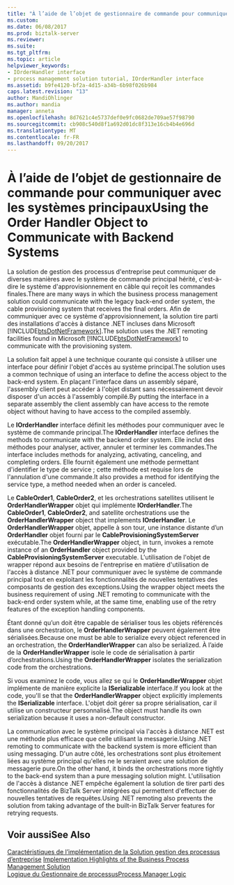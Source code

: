 ```yaml
---
title: "À l’aide de l’objet de gestionnaire de commande pour communiquer avec les systèmes back-end | Documents Microsoft"
ms.custom: 
ms.date: 06/08/2017
ms.prod: biztalk-server
ms.reviewer: 
ms.suite: 
ms.tgt_pltfrm: 
ms.topic: article
helpviewer_keywords:
- IOrderHandler interface
- process management solution tutorial, IOrderHandler interface
ms.assetid: b9fe4120-bf2a-4d15-a34b-6b98f026b984
caps.latest.revision: "13"
author: MandiOhlinger
ms.author: mandia
manager: anneta
ms.openlocfilehash: 8d7621c4e5737def0e9fc0682de709ae57f98790
ms.sourcegitcommit: cb908c540d8f1a692d01dc8f313e16cb4b4e696d
ms.translationtype: MT
ms.contentlocale: fr-FR
ms.lasthandoff: 09/20/2017
---
```

# <a name="using-the-order-handler-object-to-communicate-with-backend-systems"></a><span data-ttu-id="f44b3-102">À l’aide de l’objet de gestionnaire de commande pour communiquer avec les systèmes principaux</span><span class="sxs-lookup"><span data-stu-id="f44b3-102">Using the Order Handler Object to Communicate with Backend Systems</span></span>
<span data-ttu-id="f44b3-103">La solution de gestion des processus d'entreprise peut communiquer de diverses manières avec le système de commande principal hérité, c'est-à-dire le système d'approvisionnement en câble qui reçoit les commandes finales.</span><span class="sxs-lookup"><span data-stu-id="f44b3-103">There are many ways in which the business process management solution could communicate with the legacy back-end order system, the cable provisioning system that receives the final orders.</span></span> <span data-ttu-id="f44b3-104">Afin de communiquer avec ce système d'approvisionnement, la solution tire parti des installations d'accès à distance .NET incluses dans Microsoft [!INCLUDE[btsDotNetFramework](../includes/btsdotnetframework-md.md)].</span><span class="sxs-lookup"><span data-stu-id="f44b3-104">The solution uses the .NET remoting facilities found in Microsoft [!INCLUDE[btsDotNetFramework](../includes/btsdotnetframework-md.md)] to communicate with the provisioning system.</span></span>  
  
 <span data-ttu-id="f44b3-105">La solution fait appel à une technique courante qui consiste à utiliser une interface pour définir l'objet d'accès au système principal.</span><span class="sxs-lookup"><span data-stu-id="f44b3-105">The solution uses a common technique of using an interface to define the access object to the back-end system.</span></span> <span data-ttu-id="f44b3-106">En plaçant l'interface dans un assembly séparé, l'assembly client peut accéder à l'objet distant sans nécessairement devoir disposer d'un accès à l'assembly compilé.</span><span class="sxs-lookup"><span data-stu-id="f44b3-106">By putting the interface in a separate assembly the client assembly can have access to the remote object without having to have access to the compiled assembly.</span></span>  
  
 <span data-ttu-id="f44b3-107">Le **IOrderHandler** interface définit les méthodes pour communiquer avec le système de commande principal.</span><span class="sxs-lookup"><span data-stu-id="f44b3-107">The **IOrderHandler** interface defines the methods to communicate with the backend order system.</span></span> <span data-ttu-id="f44b3-108">Elle inclut des méthodes pour analyser, activer, annuler et terminer les commandes.</span><span class="sxs-lookup"><span data-stu-id="f44b3-108">The interface includes methods for analyzing, activating, canceling, and completing orders.</span></span> <span data-ttu-id="f44b3-109">Elle fournit également une méthode permettant d'identifier le type de service ; cette méthode est requise lors de l'annulation d'une commande.</span><span class="sxs-lookup"><span data-stu-id="f44b3-109">It also provides a method for identifying the service type, a method needed when an order is canceled.</span></span>  
  
 <span data-ttu-id="f44b3-110">Le **CableOrder1**, **CableOrder2**, et les orchestrations satellites utilisent le **OrderHandlerWrapper** objet qui implémente **IOrderHandler**.</span><span class="sxs-lookup"><span data-stu-id="f44b3-110">The **CableOrder1**, **CableOrder2**, and satellite orchestrations use the **OrderHandlerWrapper** object that implements **IOrderHandler**.</span></span> <span data-ttu-id="f44b3-111">Le **OrderHandlerWrapper** objet, appelle à son tour, une instance distante d’un **OrderHandler** objet fourni par le **CableProvisioningSystemServer** exécutable.</span><span class="sxs-lookup"><span data-stu-id="f44b3-111">The **OrderHandlerWrapper** object, in turn, invokes a remote instance of an **OrderHandler** object provided by the **CableProvisioningSystemServer** executable.</span></span> <span data-ttu-id="f44b3-112">L'utilisation de l'objet de wrapper répond aux besoins de l'entreprise en matière d'utilisation de l'accès à distance .NET pour communiquer avec le système de commande principal tout en exploitant les fonctionnalités de nouvelles tentatives des composants de gestion des exceptions.</span><span class="sxs-lookup"><span data-stu-id="f44b3-112">Using the wrapper object meets the business requirement of using .NET remoting to communicate with the back-end order system while, at the same time, enabling use of the retry features of the exception handling components.</span></span>  
  
 <span data-ttu-id="f44b3-113">Étant donné qu’un doit être capable de sérialiser tous les objets référencés dans une orchestration, le **OrderHandlerWrapper** peuvent également être sérialisées.</span><span class="sxs-lookup"><span data-stu-id="f44b3-113">Because one must be able to serialize every object referenced in an orchestration, the **OrderHandlerWrapper** can also be serialized.</span></span> <span data-ttu-id="f44b3-114">À l’aide de la **OrderHandlerWrapper** isole le code de sérialisation à partir d’orchestrations.</span><span class="sxs-lookup"><span data-stu-id="f44b3-114">Using the **OrderHandlerWrapper** isolates the serialization code from the orchestrations.</span></span>  
  
 <span data-ttu-id="f44b3-115">Si vous examinez le code, vous allez se qui le **OrderHandlerWrapper** objet implémente de manière explicite la **ISerializable** interface.</span><span class="sxs-lookup"><span data-stu-id="f44b3-115">If you look at the code, you'll se that the **OrderHandlerWrapper** object explicitly implements the **ISerializable** interface.</span></span> <span data-ttu-id="f44b3-116">L'objet doit gérer sa propre sérialisation, car il utilise un constructeur personnalisé.</span><span class="sxs-lookup"><span data-stu-id="f44b3-116">The object must handle its own serialization because it uses a non-default constructor.</span></span>  
  
 <span data-ttu-id="f44b3-117">La communication avec le système principal via l'accès à distance .NET est une méthode plus efficace que celle utilisant la messagerie.</span><span class="sxs-lookup"><span data-stu-id="f44b3-117">Using .NET remoting to communicate with the backend system is more efficient than using messaging.</span></span> <span data-ttu-id="f44b3-118">D'un autre côté, les orchestrations sont plus étroitement liées au système principal qu'elles ne le seraient avec une solution de messagerie pure.</span><span class="sxs-lookup"><span data-stu-id="f44b3-118">On the other hand, it binds the orchestrations more tightly to the back-end system than a pure messaging solution might.</span></span> <span data-ttu-id="f44b3-119">L'utilisation de l'accès à distance .NET empêche également la solution de tirer parti des fonctionnalités de BizTalk Server intégrées qui permettent d'effectuer de nouvelles tentatives de requêtes.</span><span class="sxs-lookup"><span data-stu-id="f44b3-119">Using .NET remoting also prevents the solution from taking advantage of the built-in BizTalk Server features for retrying requests.</span></span>  
  
## <a name="see-also"></a><span data-ttu-id="f44b3-120">Voir aussi</span><span class="sxs-lookup"><span data-stu-id="f44b3-120">See Also</span></span>  
 <span data-ttu-id="f44b3-121">[Caractéristiques de l’implémentation de la Solution gestion des processus d’entreprise](../core/implementation-highlights-of-the-business-process-management-solution.md) </span><span class="sxs-lookup"><span data-stu-id="f44b3-121">[Implementation Highlights of the Business Process Management Solution](../core/implementation-highlights-of-the-business-process-management-solution.md) </span></span>  
 [<span data-ttu-id="f44b3-122">Logique du Gestionnaire de processus</span><span class="sxs-lookup"><span data-stu-id="f44b3-122">Process Manager Logic</span></span>](../core/process-manager-logic.md)